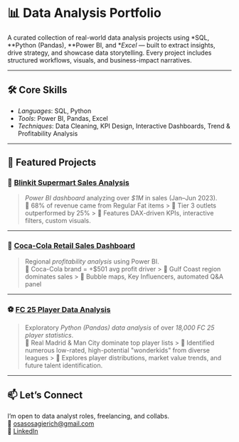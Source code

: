 # 📊 Data Analysis Portfolio  

A curated collection of real-world data analysis projects using *SQL, **Python (Pandas), **Power BI, and **Excel* — built to extract insights, drive strategy, and showcase data storytelling. Every project includes structured workflows, visuals, and business-impact narratives.

---

## 🛠 Core Skills  

- *Languages*: SQL, Python  
- *Tools*: Power BI, Pandas, Excel  
- *Techniques*: Data Cleaning, KPI Design, Interactive Dashboards, Trend & Profitability Analysis  

---

## 🚀 Featured Projects  

### 🛒 [Blinkit Supermart Sales Analysis](https://github.com/datasosa/Blinkit_Supermart_Sales_Analysis)  
> *Power BI dashboard* analyzing over *$1M* in sales (Jan–Jun 2023).  
> 🔹 68% of revenue came from Regular Fat items > 🔹 Tier 3 outlets outperformed by 25% > 🔹 Features DAX-driven KPIs, interactive filters, custom visuals.

---

### 🥤 [Coca-Cola Retail Sales Dashboard](https://github.com/datasosa/Coca_Cola_Retail_Analysis)  
> Regional *profitability analysis* using Power BI.  
> 🔹 Coca-Cola brand = +$501 avg profit driver > 🔹 Gulf Coast region dominates sales > 🔹 Bubble maps, Key Influencers, automated Q&A panel

---

### ⚽ [FC 25 Player Data Analysis](https://github.com/datasosa/FC25_Player_Analysis)  
> Exploratory *Python (Pandas) data analysis* of over *18,000 FC 25 player statistics*.  
> 🔹 Real Madrid & Man City dominate top player lists > 🔹 Identified numerous low-rated, high-potential "wonderkids" from diverse leagues > 🔹 Explores player distributions, market value trends, and future talent identification.

---

## 📫 Let’s Connect  

I’m open to data analyst roles, freelancing, and collabs.  
📧 [osasosagierich@gmail.com](mailto:osasosagierich@gmail.com)  
🔗 [LinkedIn](https://www.linkedin.com/in/osas-osagie)
